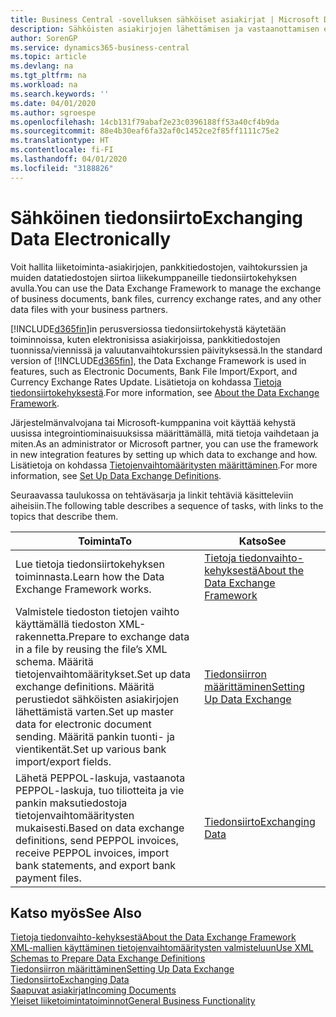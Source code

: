 ```yaml
---
title: Business Central -sovelluksen sähköiset asiakirjat | Microsoft Docs
description: Sähköisten asiakirjojen lähettämisen ja vastaanottamisen esittely Business Central -sovelluksessa.
author: SorenGP
ms.service: dynamics365-business-central
ms.topic: article
ms.devlang: na
ms.tgt_pltfrm: na
ms.workload: na
ms.search.keywords: ''
ms.date: 04/01/2020
ms.author: sgroespe
ms.openlocfilehash: 14cb131f79abaf2e23c0396188ff53a40cf4b9da
ms.sourcegitcommit: 88e4b30eaf6fa32af0c1452ce2f85ff1111c75e2
ms.translationtype: HT
ms.contentlocale: fi-FI
ms.lasthandoff: 04/01/2020
ms.locfileid: "3188826"
---
```

# <a name="exchanging-data-electronically"></a><span data-ttu-id="6f98c-103">Sähköinen tiedonsiirto</span><span class="sxs-lookup"><span data-stu-id="6f98c-103">Exchanging Data Electronically</span></span>
<span data-ttu-id="6f98c-104">Voit hallita liiketoiminta-asiakirjojen, pankkitiedostojen, vaihtokurssien ja muiden datatiedostojen siirtoa liikekumppaneille tiedonsiirtokehyksen avulla.</span><span class="sxs-lookup"><span data-stu-id="6f98c-104">You can use the Data Exchange Framework to manage the exchange of business documents, bank files, currency exchange rates, and any other data files with your business partners.</span></span>

<span data-ttu-id="6f98c-105">[!INCLUDE[d365fin](includes/d365fin_md.md)]in perusversiossa tiedonsiirtokehystä käytetään toiminnoissa, kuten elektronisissa asiakirjoissa, pankkitiedostojen tuonnissa/viennissä ja valuutanvaihtokurssien päivityksessä.</span><span class="sxs-lookup"><span data-stu-id="6f98c-105">In the standard version of [!INCLUDE[d365fin](includes/d365fin_md.md)], the Data Exchange Framework is used in features, such as Electronic Documents, Bank File Import/Export, and Currency Exchange Rates Update.</span></span> <span data-ttu-id="6f98c-106">Lisätietoja on kohdassa [Tietoja tiedonsiirtokehyksestä](across-about-the-data-exchange-framework.md).</span><span class="sxs-lookup"><span data-stu-id="6f98c-106">For more information, see [About the Data Exchange Framework](across-about-the-data-exchange-framework.md).</span></span>

<span data-ttu-id="6f98c-107">Järjestelmänvalvojana tai Microsoft-kumppanina voit käyttää kehystä uusissa integrointiominaisuuksissa määrittämällä, mitä tietoja vaihdetaan ja miten.</span><span class="sxs-lookup"><span data-stu-id="6f98c-107">As an administrator or Microsoft partner, you can use the framework in new integration features by setting up which data to exchange and how.</span></span> <span data-ttu-id="6f98c-108">Lisätietoja on kohdassa [Tietojenvaihtomääritysten määrittäminen](across-how-to-set-up-data-exchange-definitions.md).</span><span class="sxs-lookup"><span data-stu-id="6f98c-108">For more information, see [Set Up Data Exchange Definitions](across-how-to-set-up-data-exchange-definitions.md).</span></span>

<span data-ttu-id="6f98c-109">Seuraavassa taulukossa on tehtäväsarja ja linkit tehtäviä käsitteleviin aiheisiin.</span><span class="sxs-lookup"><span data-stu-id="6f98c-109">The following table describes a sequence of tasks, with links to the topics that describe them.</span></span>  

|<span data-ttu-id="6f98c-110">Toiminta</span><span class="sxs-lookup"><span data-stu-id="6f98c-110">To</span></span>|<span data-ttu-id="6f98c-111">Katso</span><span class="sxs-lookup"><span data-stu-id="6f98c-111">See</span></span>|  
|--------|---------|  
|<span data-ttu-id="6f98c-112">Lue tietoja tiedonsiirtokehyksen toiminnasta.</span><span class="sxs-lookup"><span data-stu-id="6f98c-112">Learn how the Data Exchange Framework works.</span></span>|[<span data-ttu-id="6f98c-113">Tietoja tiedonvaihto-kehyksestä</span><span class="sxs-lookup"><span data-stu-id="6f98c-113">About the Data Exchange Framework</span></span>](across-about-the-data-exchange-framework.md)|  
|<span data-ttu-id="6f98c-114">Valmistele tiedoston tietojen vaihto käyttämällä tiedoston XML-rakennetta.</span><span class="sxs-lookup"><span data-stu-id="6f98c-114">Prepare to exchange data in a file by reusing the file’s XML schema.</span></span> <span data-ttu-id="6f98c-115">Määritä tietojenvaihtomääritykset.</span><span class="sxs-lookup"><span data-stu-id="6f98c-115">Set up data exchange definitions.</span></span> <span data-ttu-id="6f98c-116">Määritä perustiedot sähköisten asiakirjojen lähettämistä varten.</span><span class="sxs-lookup"><span data-stu-id="6f98c-116">Set up master data for electronic document sending.</span></span> <span data-ttu-id="6f98c-117">Määritä pankin tuonti- ja vientikentät.</span><span class="sxs-lookup"><span data-stu-id="6f98c-117">Set up various bank import/export fields.</span></span>|[<span data-ttu-id="6f98c-118">Tiedonsiirron määrittäminen</span><span class="sxs-lookup"><span data-stu-id="6f98c-118">Setting Up Data Exchange</span></span>](across-set-up-data-exchange.md)|  
|<span data-ttu-id="6f98c-119">Lähetä PEPPOL-laskuja, vastaanota PEPPOL-laskuja, tuo tiliotteita ja vie pankin maksutiedostoja tietojenvaihtomääritysten mukaisesti.</span><span class="sxs-lookup"><span data-stu-id="6f98c-119">Based on data exchange definitions, send PEPPOL invoices, receive PEPPOL invoices, import bank statements, and export bank payment files.</span></span>|[<span data-ttu-id="6f98c-120">Tiedonsiirto</span><span class="sxs-lookup"><span data-stu-id="6f98c-120">Exchanging Data</span></span>](across-exchange-data.md)|  

## <a name="see-also"></a><span data-ttu-id="6f98c-121">Katso myös</span><span class="sxs-lookup"><span data-stu-id="6f98c-121">See Also</span></span>  
[<span data-ttu-id="6f98c-122">Tietoja tiedonvaihto-kehyksestä</span><span class="sxs-lookup"><span data-stu-id="6f98c-122">About the Data Exchange Framework</span></span>](across-about-the-data-exchange-framework.md)  
[<span data-ttu-id="6f98c-123">XML-mallien käyttäminen tietojenvaihtomääritysten valmisteluun</span><span class="sxs-lookup"><span data-stu-id="6f98c-123">Use XML Schemas to Prepare Data Exchange Definitions</span></span>](across-how-to-use-xml-schemas-to-prepare-data-exchange-definitions.md)  
[<span data-ttu-id="6f98c-124">Tiedonsiirron määrittäminen</span><span class="sxs-lookup"><span data-stu-id="6f98c-124">Setting Up Data Exchange</span></span>](across-set-up-data-exchange.md)  
[<span data-ttu-id="6f98c-125">Tiedonsiirto</span><span class="sxs-lookup"><span data-stu-id="6f98c-125">Exchanging Data</span></span>](across-exchange-data.md)  
[<span data-ttu-id="6f98c-126">Saapuvat asiakirjat</span><span class="sxs-lookup"><span data-stu-id="6f98c-126">Incoming Documents</span></span>](across-income-documents.md)  
[<span data-ttu-id="6f98c-127">Yleiset liiketoimintatoiminnot</span><span class="sxs-lookup"><span data-stu-id="6f98c-127">General Business Functionality</span></span>](ui-across-business-areas.md)
